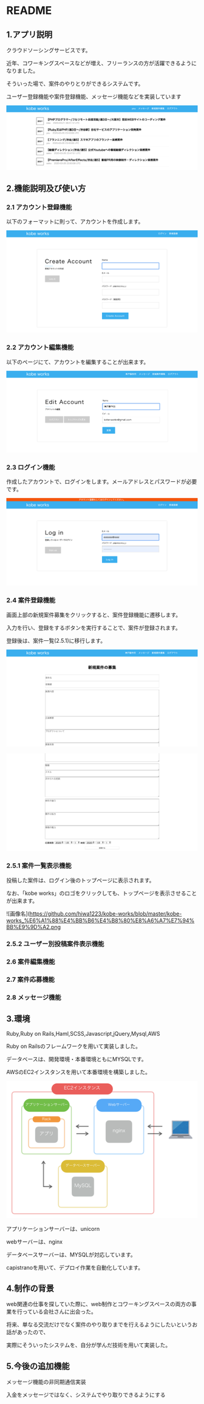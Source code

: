 # README

## 1.アプリ説明

クラウドソーシングサービスです。

近年、コワーキングスペースなどが増え、フリーランスの方が活躍できるようになりました。

そういった場で、案件のやりとりができるシステムです。

ユーザー登録機能や案件登録機能、メッセージ機能などを実装しています

![画像名](https://github.com/hiwa1223/kobe-works/blob/master/kobe-works%20%E3%82%A2%E3%83%95%E3%82%9A%E3%83%AA%E8%AA%AC%E6%98%8E.png)

## 2.機能説明及び使い方

### 2.1 アカウント登録機能

以下のフォーマットに則って、アカウントを作成します。

![画像名](https://github.com/hiwa1223/kobe-works/blob/master/kobe-works-create-acccount.png)

### 2.2 アカウント編集機能

以下のページにて、アカウントを編集することが出来ます。

![画像名](https://github.com/hiwa1223/kobe-works/blob/master/kobe-works-edit-account.png)

### 2.3 ログイン機能

作成したアカウントで、ログインをします。メールアドレスとパスワードが必要です。

![画像名](https://github.com/hiwa1223/kobe-works/blob/master/kobe-works-login.png)

### 2.4 案件登録機能

画面上部の新規案件募集をクリックすると、案件登録機能に遷移します。

入力を行い、登録をするボタンを実行することで、案件が登録されます。

登録後は、案件一覧(2.5.1)に移行します。

![画像名](https://github.com/hiwa1223/kobe-works/blob/master/%E6%96%B0%E8%A6%8F%E6%A1%88%E4%BB%B6%E3%81%AE%E5%8B%9F%E9%9B%86%EF%BC%91.png)

![画像名](https://github.com/hiwa1223/kobe-works/blob/master/%E6%96%B0%E8%A6%8F%E6%A1%88%E4%BB%B6%E3%81%AE%E5%8B%9F%E9%9B%86%EF%BC%92.png)

### 2.5.1 案件一覧表示機能

投稿した案件は、ログイン後のトップページに表示されます。

なお、「kobe works」のロゴをクリックしても、トップページを表示させることが出来ます。

![画像名](https://github.com/hiwa1223/kobe-works/blob/master/kobe-works_%E6%A1%88%E4%BB%B6%E4%B8%80%E8%A6%A7%E7%94%BB%E9%9D%A2.png

### 2.5.2 ユーザー別投稿案件表示機能

### 2.6 案件編集機能

### 2.7 案件応募機能

### 2.8 メッセージ機能


## 3.環境

Ruby,Ruby on Rails,Haml,SCSS,Javascript,jQuery,Mysql,AWS

Ruby on Railsのフレームワークを用いて実装しました。

データベースは、開発環境・本番環境ともにMYSQLです。

AWSのEC2インスタンスを用いて本番環境を構築しました。

![画像名](https://github.com/hiwa1223/kobe-works/blob/master/%E6%9C%AC%E7%95%AA%E7%92%B0%E5%A2%83.png)

アプリケーションサーバーは、unicorn

webサーバーは、nginx

データベースサーバーは、MYSQLが対応しています。

capistranoを用いて、デプロイ作業を自動化しています。


## 4.制作の背景

web関連の仕事を探していた際に、web制作とコワーキングスペースの両方の事業を行っている会社さんに出会った。

将来、単なる交流だけでなく案件のやり取りまでを行えるようにしたいというお話があったので、

実際にそういったシステムを、自分が学んだ技術を用いて実装した。

## 5.今後の追加機能

メッセージ機能の非同期通信実装

入金をメッセージではなく、システムでやり取りできるようにする
